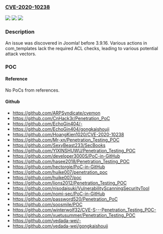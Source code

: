 ### [CVE-2020-10238](https://cve.mitre.org/cgi-bin/cvename.cgi?name=CVE-2020-10238)
![](https://img.shields.io/static/v1?label=Product&message=n%2Fa&color=blue)
![](https://img.shields.io/static/v1?label=Version&message=n%2Fa&color=blue)
![](https://img.shields.io/static/v1?label=Vulnerability&message=n%2Fa&color=brighgreen)

### Description

An issue was discovered in Joomla! before 3.9.16. Various actions in com_templates lack the required ACL checks, leading to various potential attack vectors.

### POC

#### Reference
No PoCs from references.

#### Github
- https://github.com/ARPSyndicate/cvemon
- https://github.com/CnHack3r/Penetration_PoC
- https://github.com/EchoGin404/-
- https://github.com/EchoGin404/gongkaishouji
- https://github.com/HoangKien1020/CVE-2020-10238
- https://github.com/Mr-xn/Penetration_Testing_POC
- https://github.com/SexyBeast233/SecBooks
- https://github.com/YIXINSHUWU/Penetration_Testing_POC
- https://github.com/developer3000S/PoC-in-GitHub
- https://github.com/hasee2018/Penetration_Testing_POC
- https://github.com/hectorgie/PoC-in-GitHub
- https://github.com/huike007/penetration_poc
- https://github.com/huike007/poc
- https://github.com/lions2012/Penetration_Testing_POC
- https://github.com/nisodaisuki/VulnerabilityScanningSecurityTool
- https://github.com/nomi-sec/PoC-in-GitHub
- https://github.com/password520/Penetration_PoC
- https://github.com/soosmile/POC
- https://github.com/winterwolf32/CVE-S---Penetration_Testing_POC-
- https://github.com/xuetusummer/Penetration_Testing_POC
- https://github.com/yedada-wei/-
- https://github.com/yedada-wei/gongkaishouji

